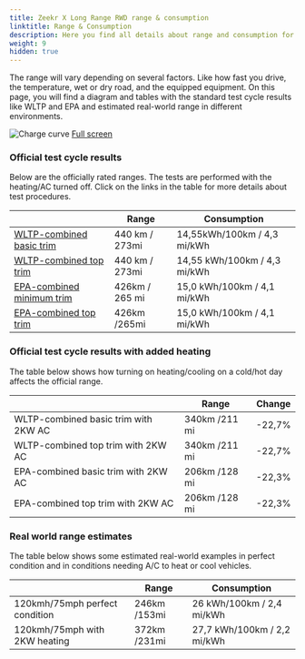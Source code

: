 ```yaml
---
title: Zeekr X Long Range RWD range & consumption
linktitle: Range & Consumption
description: Here you find all details about range and consumption for Zeekr X Long Range RWD.
weight: 9
hidden: true
---
```

<!-- markdownlint-disable MD033 -->
<object type="image/svg+xml" data="../modelnavigation.svg"></object>

The range will vary depending on several factors. Like how fast you drive, the temperature, wet or dry road, and the equipped equipment. On this page, you will find a diagram and tables with the standard test cycle results like WLTP and EPA and estimated real-world range in different environments. 

![Charge curve](../range.svg  "Range information")
[Full screen](../range.svg)

### Official test cycle results

Below are the officially rated ranges. The tests are performed with the heating/AC turned off. Click on the links in the table for more details about test procedures. 

| | Range  | Consumption  |
|----|-----|------|
| [WLTP-combined basic trim](../../../../../guides/understandingrange/wltp/) | 440 km / 273mi |14,55kWh/100km / 4,3 mi/kWh | 
| [WLTP-combined top trim](../../../../../guides/understandingrange/wltp/) | 440 km / 273mi | 14,55 kWh/100km / 4,3 mi/kWh | 
| [EPA-combined minimum trim](../../../../../guides/understandingrange/epa/) | 426km / 265 mi| 15,0 kWh/100km / 4,1 mi/kWh |
| [EPA-combined top trim](../../../../../guides/understandingrange/epa/) | 426km /265mi| 15,0 kWh/100km / 4,1 mi/kWh  |

### Official test cycle results with added heating

The table below shows how turning on heating/cooling on a cold/hot day affects the official range. 

| | Range  | Change  |
|----|-----|------|
| WLTP-combined basic trim with 2KW AC | 340km /211 mi | -22,7%|
| WLTP-combined top trim with 2KW AC | 340km /211 mi | -22,7%|
| EPA-combined basic trim with 2KW AC | 206km /128 mi | -22,3%|
| EPA-combined top trim with 2KW AC | 206km /128 mi | -22,3%|

### Real world range estimates

The table below shows some estimated real-world examples in perfect condition and in conditions needing A/C to heat or cool vehicles. 

| | Range  | Consumption  |
|----|-----|------|
| 120kmh/75mph perfect condition | 246km /153mi| 26 kWh/100km / 2,4 mi/kWh |
| 120kmh/75mph with 2KW heating | 372km /231mi| 27,7 kWh/100km / 2,2 mi/kWh |

